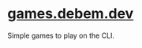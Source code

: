 # [games.debem.dev](https://github.com/debemdeboas/games.debem.dev)

Simple games to play on the CLI.
